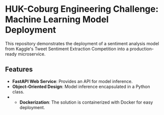 # HUK-Coburg Engineering Challenge: Machine Learning Model Deployment

This repository demonstrates the deployment of a sentiment analysis model from Kaggle's Tweet Sentiment Extraction Competition into a production-ready microservice.

## Features
- **FastAPI Web Service**: Provides an API for model inference.
- **Object-Oriented Design**: Model inference encapsulated in a Python class.
- - **Dockerization**: The solution is containerized with Docker for easy deployment.